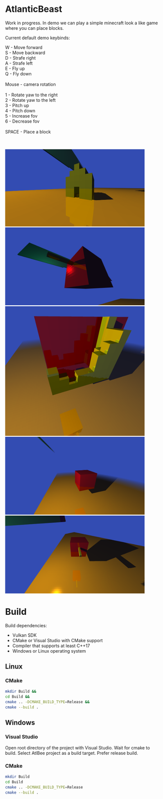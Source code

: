 # AtlanticBeast

Work in progress. In demo we can play a simple minecraft look a like game where you can place blocks.

Current default demo keybinds:

W - Move forward<br>
S - Move backward<br>
D - Strafe right<br>
A - Strafe left<br>
E - Fly up<br>
Q - Fly down<br>
<br>
Mouse - camera rotation<br>
<br>
1 - Rotate yaw to the right<br>
2 - Rotate yaw to the left<br>
3 - Pitch up<br>
4 - Pitch down<br>
5 - Increase fov<br>
6 - Decrease fov<br>
<br>
SPACE - Place a block<br>
<br>
<br>



<img src="https://github.com/Im-Bee/AtlanticBeast/blob/master/Docs/screenshot00.jpg?raw=true" alt="Screenshot" width="450"/>
<img src="https://github.com/Im-Bee/AtlanticBeast/blob/master/Docs/screenshot01.jpg?raw=true" alt="Screenshot" width="450"/>
<img src="https://github.com/Im-Bee/AtlanticBeast/blob/master/Docs/screenshot02.jpg?raw=true" alt="Screenshot" width="450"/>
<img src="https://github.com/Im-Bee/AtlanticBeast/blob/master/Docs/screenshot03.jpg?raw=true" alt="Screenshot" width="450"/>
<img src="https://github.com/Im-Bee/AtlanticBeast/blob/master/Docs/screenshot04.jpg?raw=true" alt="Screenshot" width="450"/>

# Build

Build dependencies:
  - Vulkan SDK
  - CMake or Visual Studio with CMake support
  - Compiler that supports at least C++17
  - Windows or Linux operating system

## Linux

### CMake

``` sh
mkdir Build &&
cd Build &&
cmake .. -DCMAKE_BUILD_TYPE=Release &&
cmake --build .
```

## Windows

### Visual Studio 

Open root directory of the project with Visual Studio. Wait for cmake to build. Select AtlBee project as a build target.
Prefer release build.

### CMake

``` sh
mkdir Build
cd Build
cmake .. -DCMAKE_BUILD_TYPE=Release
cmake --build .
```
